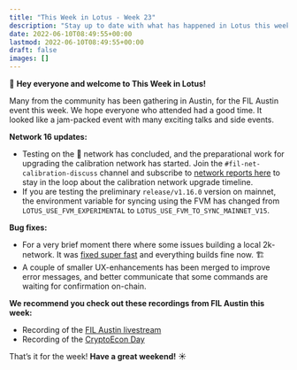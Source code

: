 ```yaml
---
title: "This Week in Lotus - Week 23"
description: "Stay up to date with what has happened in Lotus this week"
date: 2022-06-10T08:49:55+00:00
lastmod: 2022-06-10T08:49:55+00:00
draft: false
images: []
---
```


:wave: **Hey everyone and welcome to This Week in Lotus!**

Many from the community has been gathering in Austin, for the FIL Austin event this week. We hope everyone who attended had a good time. It looked like a jam-packed event with many exciting talks and side events.

**Network 16 updates:**
- Testing on the :butterfly: network has concluded, and the preparational work for upgrading the calibration network has started. Join the `#fil-net-calibration-discuss` channel and subscribe to [network reports here](https://status.filecoin.io) to stay in the loop about the calibration network upgrade timeline.
- If you are testing the preliminary `release/v1.16.0` version on mainnet, the environment variable for syncing using the FVM has changed from `LOTUS_USE_FVM_EXPERIMENTAL` to `LOTUS_USE_FVM_TO_SYNC_MAINNET_V15`.

**Bug fixes:**
- For a very brief moment there where some issues building a local 2k-network. It was [fixed super fast](https://github.com/filecoin-project/lotus/pull/8835) and everything builds fine now. :building_construction:
- A couple of smaller UX-enhancements has been merged to improve error messages, and better communicate that some commands are waiting for confirmation on-chain.

**We recommend you check out these recordings from FIL Austin this week:**
- Recording of the [FIL Austin livestream](https://www.youtube.com/watch?v=GOCQoJprvbM)
- Recording of the [CryptoEcon Day](https://www.youtube.com/watch?v=joSrArY2DaM)

That’s it for the week! **Have a great weekend!** :sunny: